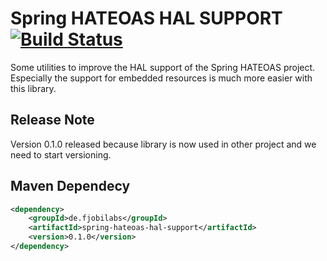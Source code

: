 # Spring HATEOAS HAL SUPPORT [![Build Status](https://build.fjobilabs.de/job/spring-hateoas-hal-support/job/master/badge/icon)](https://build.fjobilabs.de/blue/organizations/jenkins/spring-hateoas-hal-support/)

Some utilities to improve the HAL support of the Spring HATEOAS project. Especially the support for
embedded resources is much more easier with this library.


## Release Note

Version 0.1.0 released because library is now used in other project and we need to start versioning.

## Maven Dependecy

```xml
<dependency>
	<groupId>de.fjobilabs</groupId>
	<artifactId>spring-hateoas-hal-support</artifactId>
	<version>0.1.0</version>
</dependency>
```